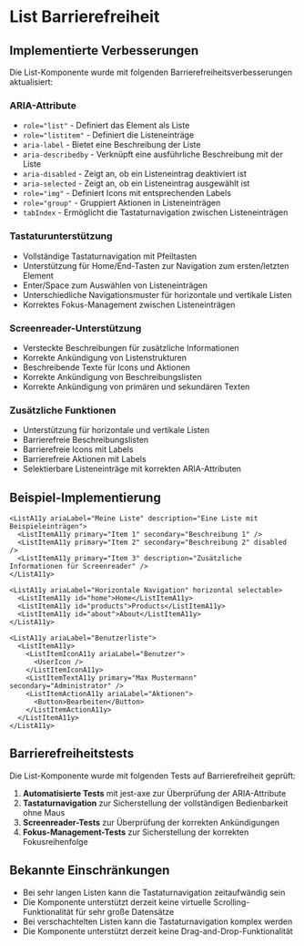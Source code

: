 # List Barrierefreiheit

## Implementierte Verbesserungen

Die List-Komponente wurde mit folgenden Barrierefreiheitsverbesserungen aktualisiert:

### ARIA-Attribute

- `role="list"` - Definiert das Element als Liste
- `role="listitem"` - Definiert die Listeneinträge
- `aria-label` - Bietet eine Beschreibung der Liste
- `aria-describedby` - Verknüpft eine ausführliche Beschreibung mit der Liste
- `aria-disabled` - Zeigt an, ob ein Listeneintrag deaktiviert ist
- `aria-selected` - Zeigt an, ob ein Listeneintrag ausgewählt ist
- `role="img"` - Definiert Icons mit entsprechenden Labels
- `role="group"` - Gruppiert Aktionen in Listeneinträgen
- `tabIndex` - Ermöglicht die Tastaturnavigation zwischen Listeneinträgen

### Tastaturunterstützung

- Vollständige Tastaturnavigation mit Pfeiltasten
- Unterstützung für Home/End-Tasten zur Navigation zum ersten/letzten Element
- Enter/Space zum Auswählen von Listeneinträgen
- Unterschiedliche Navigationsmuster für horizontale und vertikale Listen
- Korrektes Fokus-Management zwischen Listeneinträgen

### Screenreader-Unterstützung

- Versteckte Beschreibungen für zusätzliche Informationen
- Korrekte Ankündigung von Listenstrukturen
- Beschreibende Texte für Icons und Aktionen
- Korrekte Ankündigung von Beschreibungslisten
- Korrekte Ankündigung von primären und sekundären Texten

### Zusätzliche Funktionen

- Unterstützung für horizontale und vertikale Listen
- Barrierefreie Beschreibungslisten
- Barrierefreie Icons mit Labels
- Barrierefreie Aktionen mit Labels
- Selektierbare Listeneinträge mit korrekten ARIA-Attributen

## Beispiel-Implementierung

```tsx
<ListA11y ariaLabel="Meine Liste" description="Eine Liste mit Beispieleinträgen">
  <ListItemA11y primary="Item 1" secondary="Beschreibung 1" />
  <ListItemA11y primary="Item 2" secondary="Beschreibung 2" disabled />
  <ListItemA11y primary="Item 3" description="Zusätzliche Informationen für Screenreader" />
</ListA11y>

<ListA11y ariaLabel="Horizontale Navigation" horizontal selectable>
  <ListItemA11y id="home">Home</ListItemA11y>
  <ListItemA11y id="products">Products</ListItemA11y>
  <ListItemA11y id="about">About</ListItemA11y>
</ListA11y>

<ListA11y ariaLabel="Benutzerliste">
  <ListItemA11y>
    <ListItemIconA11y ariaLabel="Benutzer">
      <UserIcon />
    </ListItemIconA11y>
    <ListItemTextA11y primary="Max Mustermann" secondary="Administrator" />
    <ListItemActionA11y ariaLabel="Aktionen">
      <Button>Bearbeiten</Button>
    </ListItemActionA11y>
  </ListItemA11y>
</ListA11y>
```

## Barrierefreiheitstests

Die List-Komponente wurde mit folgenden Tests auf Barrierefreiheit geprüft:

1. **Automatisierte Tests** mit jest-axe zur Überprüfung der ARIA-Attribute
2. **Tastaturnavigation** zur Sicherstellung der vollständigen Bedienbarkeit ohne Maus
3. **Screenreader-Tests** zur Überprüfung der korrekten Ankündigungen
4. **Fokus-Management-Tests** zur Sicherstellung der korrekten Fokusreihenfolge

## Bekannte Einschränkungen

- Bei sehr langen Listen kann die Tastaturnavigation zeitaufwändig sein
- Die Komponente unterstützt derzeit keine virtuelle Scrolling-Funktionalität für sehr große Datensätze
- Bei verschachtelten Listen kann die Tastaturnavigation komplex werden
- Die Komponente unterstützt derzeit keine Drag-and-Drop-Funktionalität